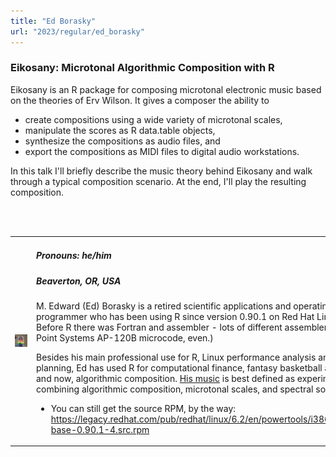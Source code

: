 ```yaml
---
title: "Ed Borasky"
url: "2023/regular/ed_borasky"
---
```


### Eikosany: Microtonal Algorithmic Composition with R

Eikosany is an R package for composing microtonal electronic music based on the theories of Erv Wilson. It gives a composer the ability to 

* create compositions using a wide variety of microtonal scales, 
* manipulate the scores as R data.table objects, 
* synthesize the compositions as audio files, and
* export the compositions as MIDI files to digital audio workstations.

In this talk I'll briefly describe the music theory behind Eikosany and  walk through a typical composition scenario. At the end, I'll play the resulting composition.

<br><br>

<table>
  <tr><td><img width="300px" style="float: left; padding: 0px 20px 0px 0px;" 
           src="static/img/speakers/speakers_2023/ed_borasky.jpg" alt="Ed Borasky headshot"></td>
  <td>
      <h5>Pronouns: he/him</h5>
      <h5>Beaverton, OR, USA</h5>
      M. Edward (Ed) Borasky is a retired scientific applications and operating systems programmer who has been using R since version 0.90.1 on Red Hat Linux 6.2.* Before R there was Fortran and assembler - lots of different assemblers. (Floating Point Systems AP-120B microcode, even.)

<br>

Besides his main professional use for R, Linux performance analysis and capacity planning, Ed has used R for computational finance, fantasy basketball analytics, and now, algorithmic composition. [His music](https://algocompsynth.bandcamp.com/) is best defined as experimental, combining algorithmic composition, microtonal scales, and spectral sound design.

* You can still get the source RPM, by the way: https://legacy.redhat.com/pub/redhat/linux/6.2/en/powertools/i386/SRPMS/R-base-0.90.1-4.src.rpm

</td></tr>

</table>


